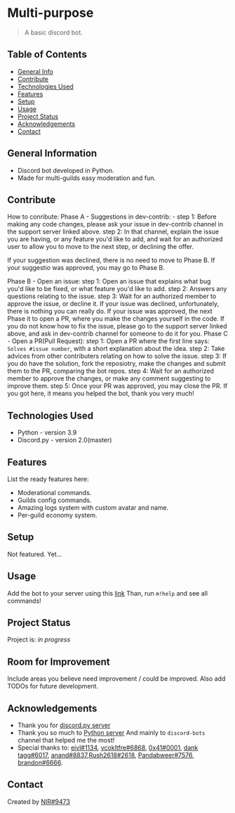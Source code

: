 # Multi-purpose
> A basic discord bot.

## Table of Contents
* [General Info](#general-information)
* [Contribute](#contribute)
* [Technologies Used](#technologies-used)
* [Features](#features)
* [Setup](#setup)
* [Usage](#usage)
* [Project Status](#project-status)
* [Acknowledgements](#acknowledgements)
* [Contact](#contact)
<!-- * [License](#license) -->


## General Information
- Discord bot developed in Python.
- Made for multi-guilds easy moderation and fun.
<!-- You don't have to answer all the questions - just the ones relevant to your project. -->

## Contribute
How to conribute:
  Phase A - Suggestions in dev-contrib:
    - step 1: Before making any code changes, please ask your issue in dev-contrib channel in the support server linked above.
    step 2: In that channel, explain the issue you are having, or any feature you'd like to add, and wait for an authorized user to allow you to move to the next step, or declining the offer.
    
  If your suggestion was declined, there is no need to move to Phase B.
  If your suggestio was approved, you may go to Phase B.
   
  Phase B - Open an issue:
    step 1: Open an issue that explains what bug you'd like to be fixed, or what feature you'd like to add.
    step 2: Answers any questions relating to the issue.
    step 3: Wait for an authorized member to approve the issue, or decline it.
  If your issue was declined, unfortunately, there is nothing you can really do.
  If your issue was approved, the next Phase it to open a PR, where you make the changes yourself in the code.
  If you do not know how to fix the issue, please go to the support server linked above, and ask in dev-contrib channel for someone to do it for you.
  Phase C - Open a PR(Pull Request):
    step 1: Open a PR where the first line says: `Solves #issue number`, with a short explanation about the idea.
    step 2: Take advices from other contributers relating on how to solve the issue.
    step 3: If you do have the solution, fork the reposiotry, make the changes and submit them to the PR, comparing the bot repos.
    step 4: Wait for an authorized member to approve the changes, or make any comment suggesting to improve them.
    step 5: Once your PR was approved, you may close the PR.
  If you got here, it means you helped the bot, thank you very much!

## Technologies Used
- Python - version 3.9
- Discord.py - version 2.0(master)
<!-- Add more techs used.-->


## Features
List the ready features here:
- Moderational commands.
- Guilds config commands.
- Amazing logs system with custom avatar and name.
- Per-guild economy system.


<!--## Screenshots
![Example screenshot](./img/screenshot.png)
<!-- If you have screenshots you'd like to share, include them here. -->


## Setup
Not featured. Yet...


## Usage
Add the bot to your server using this [link](https://discord.com/api/oauth2/authorize?client_id=856977633594310657&permissions=122339847415&scope=bot)
Than, run `m!help` and see all commands!


## Project Status
Project is: _in progress_


## Room for Improvement
Include areas you believe need improvement / could be improved. Also add TODOs for future development.



## Acknowledgements
- Thank you for [discord.py server](https://discord.gg/dpy)
- Thank you so much to [Python server](https://discord.gg/python) And mainly to `discord-bots` channel that helped me the most!
- Special thanks to: [eivl#1134](https://discord.com/users/172395097705414656), [vcokltfre#6868](https://discord.com/users/297045071457681409), [0x41#0001](https://discord.com/users/270700034985558017), [dank tagg#6017](https://discord.com/users/396805720353275924), [anand#8837](https://discord.com/users/271586885346918400),[Rush2618#2618](https://discord.com/users/775401814982918164), [Pandabweer#7576](https://discord.com/users/169790484594556928), [brandon#6666](https://discord.com/users/600327903862980630).

## Contact
Created by [NIR#9473](https://discord.com/users/480404983372709908)


<!-- Optional -->
<!-- ## License -->
<!-- This project is open source and available under the [... License](). -->

